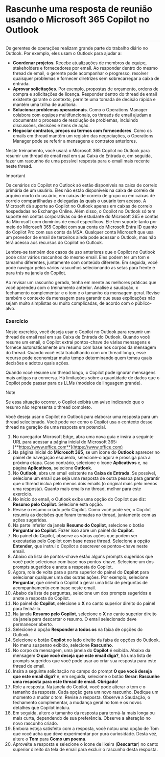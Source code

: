 # Rascunhe uma resposta de reunião usando o Microsoft 365 Copilot no Outlook
---
Os gerentes de operações realizam grande parte do trabalho diário no Outlook. Por exemplo, eles usam o Outlook para ajudar a:

- **Coordenar projetos**. Recebe atualizações de membros da equipe, stakeholders e fornecedores por email. Ao responder dentro do mesmo thread de email, o gerente pode acompanhar o progresso, resolver quaisquer problemas e fornecer diretrizes sem sobrecarregar a caixa de entrada.
- **Aprovar solicitações**. Por exemplo, propostas de orçamento, ordens de compra e solicitações de licença. Responder dentro do thread de email existente garante o contexto, permite uma tomada de decisão rápida e mantém uma trilha de auditoria.
- **Solucionar problemas operacionais**. Como o Operations Manager colabora com equipes multifuncionais, os threads de email ajudam a documentar o processo de resolução de problemas, incluindo discussões, decisões e itens de ação.
- **Negociar contratos, preços ou termos com fornecedores**. Como os emails em thread mantêm um registro das negociações, o Operations Manager pode se referir a mensagens e contratos anteriores.

Neste treinamento, você usará o Microsoft 365 Copilot no Outlook para resumir um thread de email real em sua Caixa de Entrada e, em seguida, fazer um rascunho de uma possível resposta para o email mais recente neste thread.

> [!IMPORTANT]
>  Os cenários do Copilot no Outlook só estão disponíveis na caixa de correio primária de um usuário. Eles não estão disponíveis na caixa de correio de arquivo morto do usuário, em caixas de correio de grupo ou em caixas de correio compartilhadas e delegadas às quais o usuário tem acesso. A Microsoft dá suporte ao Copilot no Outlook apenas em caixas de correio hospedadas no Exchange Online. Além disso, o Copilot no Outlook só tem suporte em contas corporativas ou de estudante do Microsoft 365 e contas da Microsoft com domínios de email específicos. Ele tem suporte tanto por meio do Microsoft 365 Copilot com sua conta do Microsoft Entra ID quanto do Copilot Pro com sua conta da MSA. Qualquer conta Microsoft que usa um provedor de email de terceiros ainda pode acessar o Outlook, mas não terá acesso aos recursos do Copilot no Outlook.

Lembre-se também dos casos de uso anteriores que o Copilot no Outlook pode criar vários rascunhos do mesmo email. Eles podem ter um tom e tamanho diferentes, juntamente com conteúdo diferente. Em seguida, você pode navegar pelos vários rascunhos selecionando as setas para frente e para trás na janela do Copilot.

Ao revisar um rascunho gerado, tenha em mente as melhores práticas que você aprendeu com o treinamento anterior. Analise a saudação, o fechamento complementar e o tom e o tamanho da mensagem geral. Revise também o contexto da mensagem para garantir que suas explicações não sejam muito simplistas ou muito complicadas, de acordo com o público-alvo.

### Exercício

Neste exercício, você deseja usar o Copilot no Outlook para resumir um thread de email real em sua Caixa de Entrada do Outlook. Quando você resume um email, o Copilot extrai pontos-chave de várias mensagens e fornece automaticamente um resumo com base nos corpos da mensagem do thread. Quando você está trabalhando com um thread longo, esse recurso pode economizar muito tempo determinando quem tomou quais decisões e adotou quais ações.

Quando você resume um thread longo, o Copilot pode ignorar mensagens mais antigas na conversa. Há limitações sobre a quantidade de dados que o Copilot pode passar para os LLMs (modelos de linguagem grande). 

> [!NOTE]
> Se essa situação ocorrer, o Copilot exibirá um aviso indicando que o resumo não representa o thread completo.

Você deseja usar o Copilot no Outlook para elaborar uma resposta para um thread selecionado. Você pode ver como o Copilot usa o contexto desse thread na geração de uma resposta em potencial.

1. No navegador Microsoft Edge, abra uma nova guia e insira a seguinte URL para acessar a página inicial do Microsoft 365: [**https://www.office.com**](https://www.office.com)
1. Na página inicial do **Microsoft 365**, se um ícone do **Outlook** aparecer no painel de navegação esquerdo, selecione-o agora e prossiga para a próxima etapa. Caso contrário, selecione o ícone **Aplicativos** e, na página **Aplicativos**, selecione **Outlook**.
1. No **Outlook**, abra um email existente na **Caixa de Entrada**. Se possível, selecione um email que seja uma resposta de outra pessoa para garantir que o thread inclua pelo menos dois emails (o original mais pelo menos uma resposta). Quanto mais emails no thread, melhor para este exercício.
1. No início do email, o Outlook exibe uma opção do Copilot que diz: **Resumo pelo Copilot**. Selecione esta opção.
1. Revise o resumo criado pelo Copilot. Como você pode ver, o Copilot resumiu as decisões que foram tomadas no thread, juntamente com as ações sugeridas.
1. Na parte inferior da janela **Resumo do Copilot**, selecione o botão **Perguntar ao Copilot**. Fazer isso abre um painel do **Copilot**.
1. No painel do Copilot, observe as várias ações que podem ser executadas pelo Copilot com base nesse thread. Selecione a opção **Entender**, que instrui o Copilot a descrever os pontos-chave neste email. 
1. Abaixo da lista de pontos-chave estão alguns prompts sugeridos que você pode selecionar com base nos pontos-chave. Selecione um dos prompts sugeridos e anote a resposta do Copilot.
1. Agora, role de volta para a parte superior do painel do **Copilot** para selecionar qualquer uma das outras ações. Por exemplo, selecione **Perguntar**, que orienta o Copilot a gerar uma lista de perguntas de acompanhamento com base neste email. 
1. Abaixo da lista de perguntas, selecione um dos prompts sugeridos e anote a resposta do Copilot.
1. No painel do **Copilot**, selecione o **X** no canto superior direito do painel para fechá-lo.
1. Na janela **Resumo pelo Copilot**, selecione o **X** no canto superior direito da janela para descartar o resumo. O email selecionado deve permanecer aberto.
1. Selecione a opção **Responder a todos os** na faixa de opções do Outlook.
1. Selecione o botão **Copilot** no lado direito da faixa de opções do Outlook. No menu suspenso exibido, selecione **Rascunho**.
1. No corpo da mensagem, uma janela do **Copilot** é exibida. Abaixo da mensagem **O que você deseja que este email diga?**, há uma lista de prompts sugeridos que você pode usar ao criar sua resposta para este thread de email.
1. Insira a seguinte solicitação no campo do prompt **O que você deseja que este email diga?** e, em seguida, selecione o botão **Gerar**: **Rascunhe uma resposta para este thread de email. Obrigado**!
1. Role a resposta. Na janela do Copilot, você pode alterar o tom e o tamanho da resposta. Cada opção gera um novo rascunho.  Dedique um momento a mudar o tom. Revise a resposta. Observe a Saudação, o fechamento complementar, a mudança geral no tom e os novos detalhes que Copilot incluiu.
1. Em seguida, altere o tamanho da resposta para torná-la mais longa ou mais curta, dependendo de sua preferência. Observe a alteração no novo rascunho criado. 
1. Embora esteja satisfeito com a resposta, você notou uma opção de Tom que você acha que deve experimentar por pura curiosidade. Desta vez, altere o **Tom** para **Como um poema**.
1. Aproveite a resposta e selecione o ícone de lixeira (**Descartar**) no canto superior direito da tela de email para excluir o rascunho desta resposta.
